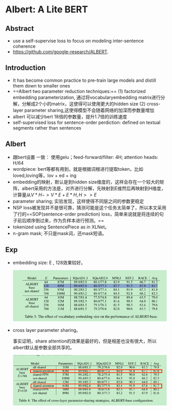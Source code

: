 # Albert: A Lite BERT

## Abstract

* use a self-supervise loss to focus on modeling inter-sentence coherence
* https://github.com/google-research/ALBERT.

## Introduction

*  It has become common practice to pre-train large models and distill them down to smaller ones
* ==Albert two parameter reduction techniques:==   (1) factorized embedding parameterization, 通过将vocabularyembedding matrix进行分解，分解成2个小的matrix，这使得可以使用更大的hidden size   (2) cross-layer parameter sharing,这使得模型不会随着网络的加深而参数量增加
* albert 可以减少bert 18倍的参数量，提升1.7倍的训练速度
* self-supervised loss for sentence-order perdiction:  defined on textual segments rather than sentences

## Albert

* 跟bert设置 一致： 使用gelu；feed-forward/filter: 4H;    attention heads: H/64
* wordpiece: bert等都有用到，就是根据词根进行提取token，比如loved,loving等，lov + ed  + ing
* embedding的映射，默认是到hidden size维度的，这样会存在一个较大的矩阵，albert采用的方法是，对齐进行分解，先映射到E维然后再映射到H维度，计算量从$V*H ->  V*E+E*H,H >> E$
* parameter sharing; 实验发现，这样使得不同层之间的参数更稳定
* NSP loss被发现并不是很可靠，猜测可能是这个任务太简单了，所以本文采用了行的==SOP(sentence-order prediction) loss，简单来说就是将连续的句子前后顺序倒过来，作为负样本进行预测。==
* tokenized using SentencePiece as in XLNet。
* n-gram mask;  不只是mask词，还mask短语。

## Exp

* embedding size: E , 128效果较好。

  ![image-20210827143705772](..\images\image-20210827143705772.png)

* cross layer parameter sharing。

  事实证明，share attention的效果是最好的，但是相差也没有很大，所以albert默认是参数全部共享的。

  ![image-20210827144640102](..\images\image-20210827144640102.png)

